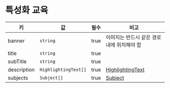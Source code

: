 # 특성화 교육

| 키 | 값 | 필수 | 비고 |
| --- | --- | --- | --- |
| banner | `string` | true | 이미지는 반드시 같은 경로 내에 위치해야 함 |
| title | `string` | true | |
| subTitle | `string` | true | |
| description | `HighlightingText[]` | true | [HighlightingText](../../../models/highlighting-text.md) |
| subjects | `Subject[]` | true | [Subject](../../../models/subject.md) |
